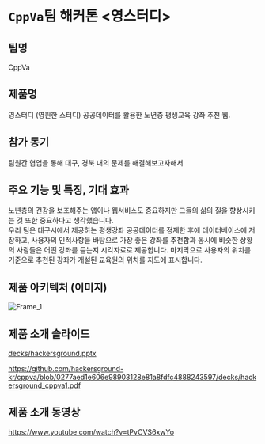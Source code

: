 # `CppVa`팀 해커톤 <영스터디>

## 팀명

CppVa
## 제품명
영스터디 (영원한 스터디)
공공데이터를 활용한 노년층 평생교육 강좌 추천 웹.

## 참가 동기

팀원간 협업을 통해 대구, 경북 내의 문제를 해결해보고자해서

## 주요 기능 및 특징, 기대 효과

노년층의 건강을 보조해주는 앱이나 웹서비스도 중요하지만 그들의 삶의 질을 향상시키는 것 또한 중요하다고 생각했습니다.    
우리 팀은 대구시에서 제공하는 평생강좌 공공데이터를 정제한 후에 데이터베이스에 저장하고, 사용자의 인적사항을 바탕으로 가장 좋은 강좌를 추천함과 동시에 
비슷한 상황의 사람들은 어떤 강좌를 듣는지 시각자료로 제공합니다. 마지막으로 사용자의 위치를 기준으로 추천된 강좌가 개설된 교육원의 위치를 지도에 표시합니다.  

## 제품 아키텍처 (이미지)
![Frame_1](https://github.com/hackersground-kr/Team-CppVa/assets/74394824/6f5092dd-015e-49bb-a2ce-9ca69e8a3205)

## 제품 소개 슬라이드

[decks/hackersground.pptx](https://github.com/hackersground-kr/cppva/blob/c8c443538b1b41b2f038d9561f33aa86dcb52f23/decks/hackersground.pptx)


https://github.com/hackersground-kr/cppva/blob/0277aed1e606e98903128e81a8fdfc4888243597/decks/hackersground_cppva1.pdf



## 제품 소개 동영상

https://www.youtube.com/watch?v=tPvCVS6xwYo
